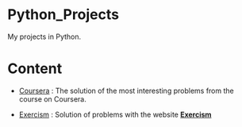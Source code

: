 # Python_Projects
My projects in Python. 

# Content 
* [Coursera](https://github.com/DaveFres/Python_Projects/tree/master/coursera) : The solution of the most interesting problems from the course on Coursera.

* [Exercism](https://github.com/DaveFres/Python_Projects/tree/master/exercism) : Solution of problems with the website [**Exercism**](https://exercism.io) 




